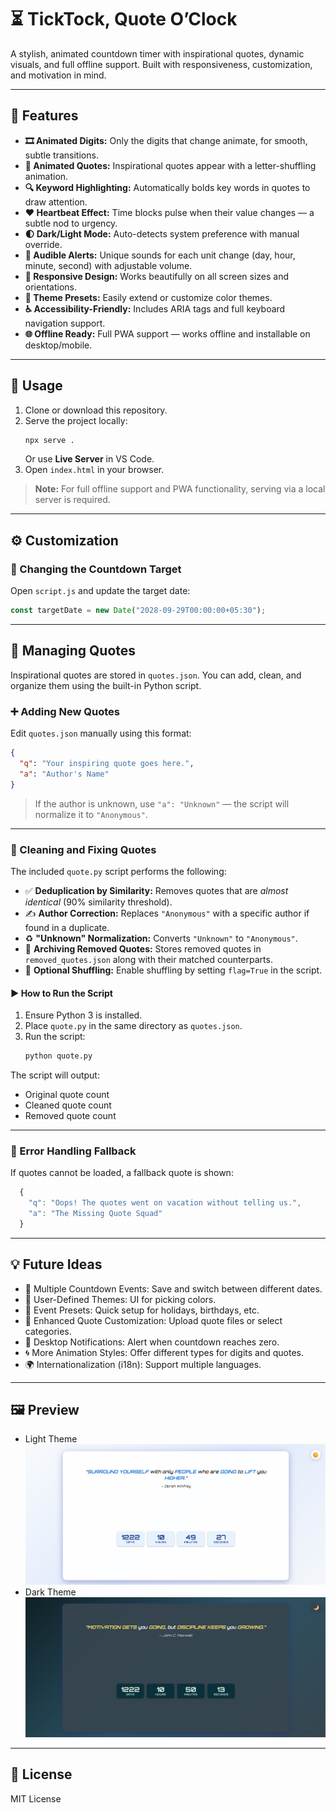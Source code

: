 # ⏳ TickTock, Quote O’Clock

A stylish, animated countdown timer with inspirational quotes, dynamic visuals, and full offline support. Built with responsiveness, customization, and motivation in mind.

---

## 🌟 Features

- **🎞️ Animated Digits:** Only the digits that change animate, for smooth, subtle transitions.
- **💬 Animated Quotes:** Inspirational quotes appear with a letter-shuffling animation.
- **🔍 Keyword Highlighting:** Automatically bolds key words in quotes to draw attention.
- **❤️ Heartbeat Effect:** Time blocks pulse when their value changes — a subtle nod to urgency.
- **🌓 Dark/Light Mode:** Auto-detects system preference with manual override.
- **🔔 Audible Alerts:** Unique sounds for each unit change (day, hour, minute, second) with adjustable volume.
- **📱 Responsive Design:** Works beautifully on all screen sizes and orientations.
- **🎨 Theme Presets:** Easily extend or customize color themes.
- **♿ Accessibility-Friendly:** Includes ARIA tags and full keyboard navigation support.
- **🌐 Offline Ready:** Full PWA support — works offline and installable on desktop/mobile.

---

## 🚀 Usage

1. Clone or download this repository.
2. Serve the project locally:
   ```bash
   npx serve .
   ```
   Or use **Live Server** in VS Code.
3. Open `index.html` in your browser.

> **Note:** For full offline support and PWA functionality, serving via a local server is required.

---

## ⚙️ Customization

### 🎯 Changing the Countdown Target

Open `script.js` and update the target date:

```js
const targetDate = new Date("2028-09-29T00:00:00+05:30");
```

---

## 💬 Managing Quotes

Inspirational quotes are stored in `quotes.json`. You can add, clean, and organize them using the built-in Python script.

### ➕ Adding New Quotes

Edit `quotes.json` manually using this format:

```json
{
  "q": "Your inspiring quote goes here.",
  "a": "Author's Name"
}
```

> If the author is unknown, use `"a": "Unknown"` — the script will normalize it to `"Anonymous"`.

---

### 🧹 Cleaning and Fixing Quotes

The included `quote.py` script performs the following:

- ✅ **Deduplication by Similarity:** Removes quotes that are _almost identical_ (90% similarity threshold).
- ✍️ **Author Correction:** Replaces `"Anonymous"` with a specific author if found in a duplicate.
- ♻️ **"Unknown" Normalization:** Converts `"Unknown"` to `"Anonymous"`.
- 📁 **Archiving Removed Quotes:** Stores removed quotes in `removed_quotes.json` along with their matched counterparts.
- 🔀 **Optional Shuffling:** Enable shuffling by setting `flag=True` in the script.

#### ▶️ How to Run the Script

1. Ensure Python 3 is installed.
2. Place `quote.py` in the same directory as `quotes.json`.
3. Run the script:
   ```bash
   python quote.py
   ```

The script will output:

- Original quote count
- Cleaned quote count
- Removed quote count

---

### 🤖 Error Handling Fallback

If quotes cannot be loaded, a fallback quote is shown:

```js
  {
    "q": "Oops! The quotes went on vacation without telling us.",
    "a": "The Missing Quote Squad"
  }
```

---

## 💡 Future Ideas

- 🎯 Multiple Countdown Events: Save and switch between different dates.
- 🎨 User-Defined Themes: UI for picking colors.
- 📅 Event Presets: Quick setup for holidays, birthdays, etc.
- 💬 Enhanced Quote Customization: Upload quote files or select categories.
- 🔔 Desktop Notifications: Alert when countdown reaches zero.
- 🌀 More Animation Styles: Offer different types for digits and quotes.
- 🌍 Internationalization (i18n): Support multiple languages.

---

## 🖼️ Preview

- Light Theme
  ![Screenshot of Countdown Timer](preview-light.png)
- Dark Theme
  ![Screenshot of Countdown Timer](preview-dark.png)

---

## 📄 License

MIT License
